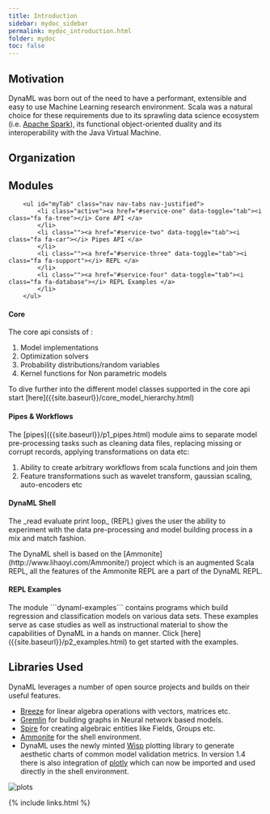 ```yaml
---
title: Introduction
sidebar: mydoc_sidebar
permalink: mydoc_introduction.html
folder: mydoc
toc: false
---
```


## Motivation

DynaML was born out of the need to have a performant, extensible and easy to use Machine Learning research environment. Scala was a natural choice for these requirements due to its sprawling data science ecosystem (i.e. [Apache Spark](http://spark.apache.org/)), its functional object-oriented duality and its interoperability with the Java Virtual Machine.

## Organization

  <div class="row">
    <div class="col-lg-12">
        <h2 class="page-header">Modules</h2>
    </div>
    <div class="col-lg-12">

        <ul id="myTab" class="nav nav-tabs nav-justified">
            <li class="active"><a href="#service-one" data-toggle="tab"><i class="fa fa-tree"></i> Core API </a>
            </li>
            <li class=""><a href="#service-two" data-toggle="tab"><i class="fa fa-car"></i> Pipes API </a>
            </li>
            <li class=""><a href="#service-three" data-toggle="tab"><i class="fa fa-support"></i> REPL </a>
            </li>
            <li class=""><a href="#service-four" data-toggle="tab"><i class="fa fa-database"></i> REPL Examples </a>
            </li>
        </ul>

<div id="myTabContent" class="tab-content">

<div class="tab-pane fade active in" id="service-one">
<h4>Core</h4>

<p>
The core api consists of :

<ol>
  <li>Model implementations</li>
  <li>Optimization solvers</li>
  <li>Probability distributions/random variables</li>
  <li>Kernel functions for Non parametric models</li>
</ol>

</p>

<p markdown="1">To dive further into the different model classes supported in the core api start [here]({{site.baseurl}}/core_model_hierarchy.html)
</p>

</div>

<div class="tab-pane fade" id="service-two">
<h4>Pipes & Workflows</h4>

<p markdown="1">
The [pipes]({{site.baseurl}}/p1_pipes.html) module aims to separate model pre-processing tasks such as cleaning data files, replacing missing or corrupt records, applying transformations on data etc:

<ol>
  <li>Ability to create arbitrary workflows from scala functions and join them</li>
  <li>Feature transformations such as wavelet transform, gaussian scaling, auto-encoders etc</li>
</ol>
</p>

</div>

<div class="tab-pane fade" id="service-three">
<h4>DynaML Shell</h4>
<p markdown="1">The _read evaluate print loop_ (REPL) gives the user the ability to experiment with the data pre-processing and model building process in a mix and match fashion.</p>
<p markdown="1">The DynaML shell is based on the [Ammonite](http://www.lihaoyi.com/Ammonite/) project which is an augmented Scala REPL, all the features of the Ammonite REPL are a part of the DynaML REPL. </p>
</div>

<div class="tab-pane fade" id="service-four">
<h4>REPL Examples</h4>
<p markdown="1">The module ```dynaml-examples``` contains programs which build regression and classification models on various data sets. These examples serve as case studies as well as instructional material to show the capabilities of DynaML in a hands on manner. Click [here]({{site.baseurl}}/p2_examples.html) to get started with the examples.</p>

</div>
</div>
</div>
</div>


## Libraries Used

DynaML leverages a number of open source projects and builds on their useful features.

* [Breeze](https://github.com/scalanlp/breeze) for linear algebra operations with vectors, matrices etc.
* [Gremlin](https://github.com/tinkerpop/gremlin) for building graphs in Neural network based models.
* [Spire](https://github.com/non/spire) for creating algebraic entities like Fields, Groups etc.
* [Ammonite](http://www.lihaoyi.com/Ammonite/) for the shell environment.
* DynaML uses the newly minted [Wisp](https://github.com/quantifind/wisp) plotting library to generate aesthetic charts of common model validation metrics. In version 1.4 there is also integration of [plotly](https://plot.ly) which can now be imported and used directly in the shell environment.

![plots]({{site.baseurl}}/images/plot-screen.png)

{% include links.html %}
